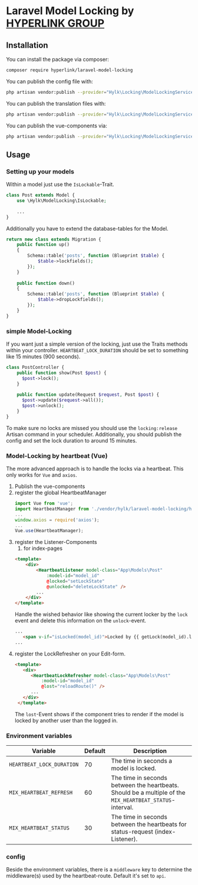# Laravel Model Locking by [HYPERLINK GROUP](https://github.com/orgs/hyperlinkgroup)

## Installation

You can install the package via composer:

```bash
composer require hyperlink/laravel-model-locking
```

You can publish the config file with:

```bash
php artisan vendor:publish --provider="Hylk\Locking\ModelLockingServiceProvider" --tag="model-locking-config"
```

You can publish the translation files with:

```bash
php artisan vendor:publish --provider="Hylk\Locking\ModelLockingServiceProvider" --tag="model-locking-translations"
```

You can publish the vue-components via:

```bash
php artisan vendor:publish --provider="Hylk\Locking\ModelLockingServiceProvider" --tag="model-locking-vue"
```

## Usage

### Setting up your models
Within a model just use the `IsLockable`-Trait.

```php
class Post extends Model {
    use \Hylk\ModelLocking\IsLockable;
    
    ...
}
```

Additionally you have to extend the database-tables for the Model.

```php
return new class extends Migration {
    public function up()
    {
        Schema::table('posts', function (Blueprint $table) {
            $table->lockfields();
        });
    }
    
    public function down()
    {
        Schema::table('posts', function (Blueprint $table) {
            $table->dropLockfields();
        });
    }
}
```

### simple Model-Locking
If you want just a simple version of the locking, just use the Traits methods within your controller. `HEARTBEAT_LOCK_DURATION` should be set to something like 15 minutes (900 seconds).

```php
class PostController {
    public function show(Post $post) {
      $post->lock();
    }
  
    public function update(Request $request, Post $post) {
      $post->update($request->all());
      $post->unlock();
    }
}
```

To make sure no locks are missed you should use the `locking:release` Artisan command in your scheduler.
Additionally, you should publish the config and set the lock duration to around 15 minutes.

### Model-Locking by heartbeat (Vue)
The more advanced approach is to handle the locks via a heartbeat. This only works for `Vue` and `axios`.

1. Publish the vue-components
2. register the global HeartbeatManager
    ```javascript
   import Vue from 'vue';
   import HeartbeatManager from './vendor/hylk/laravel-model-locking/heartbeat-manager';
   ...
   window.axios = require('axios');
   ...
   Vue.use(HeartbeatManager);
    ```
3. register the Listener-Components
   1. for index-pages
    ```HTML
   <template>
        <div>
            <HeartbeatListener model-class="App\Models\Post"
                :model-id="model_id"
                @locked="setLockState"
                @unlocked="deleteLockState" />
            ...
        </div>
   </template>
    ```
   Handle the wished behavior like showing the current locker by the `lock` event and delete this information on the `unlock`-event.
   ```HTML
   ...
      <span v-if="isLocked(model_id)">Locked by {{ getLock(model_id).locked_by.name }}</span>
   ...
   ```
4. register the LockRefresher on your Edit-form.
   ```HTML
   <template>
      <div>
         <HeartbeatLockRefresher model-class="App\Models\Post"
             :model-id="model_id"
             @lost="reloadRoute()" />
         ...
      </div>
    </template>
   ```
   The `lost`-Event shows if the component tries to render if the model is locked by another user than the logged in.

### Environment variables

| Variable | Default | Description |
| --- | --- | --- |
| `HEARTBEAT_LOCK_DURATION` | 70 | The time in seconds a model is locked. |
| `MIX_HEARTBEAT_REFRESH` | 60 | The time in seconds between the heartbeats. Should be a multiple of the `MIX_HEARTBEAT_STATUS`-interval. |
| `MIX_HEARTBEAT_STATUS` | 30 | The time in seconds between the heartbeats for status-request (index-Listener). |

### config
Beside the environment variables, there is a `middleware` key to determine the middleware(s) used by the heartbeat-route. Default it's set to `api`.